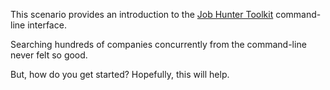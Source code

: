 This scenario provides an introduction to the [Job Hunter Toolkit](https://github.com/job-hunter-toolkit/job-hunter-toolkit) command-line interface.

Searching hundreds of companies concurrently from the command-line never felt so good.

But, how do you get started? Hopefully, this will help.
